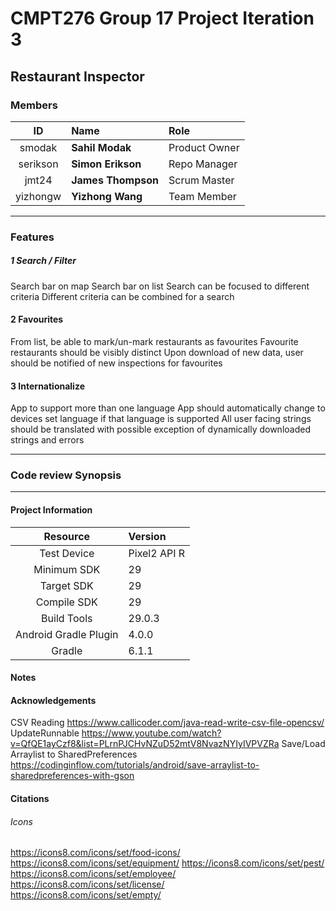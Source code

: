 # CMPT276 Group 17 Project Iteration 3
## Restaurant Inspector

### Members
| ID | Name | Role |
| :--------: | :--- | :---------- |
| smodak | **Sahil Modak** | Product Owner  |
| serikson | **Simon Erikson** | Repo Manager |
| jmt24 | **James Thompson** | Scrum Master |
| yizhongw | **Yizhong Wang** | Team Member |
  
---
### Features
##### 1 Search / Filter
Search bar on map
Search bar on list
Search can be focused to different criteria
Different criteria can be combined for a search
  
  
#### 2 Favourites
From list, be able to mark/un-mark restaurants as favourites
Favourite restaurants should be visibly distinct
Upon download of new data, user should be notified of new inspections for favourites
  
  
#### 3  Internationalize
App to support more than one language
App should automatically change to devices set language if that language is supported
All user facing strings should be translated with possible exception of dynamically downloaded strings and errors

---
### Code review Synopsis  




---  

#### Project Information

| Resource | Version |
| :--------: | :--- |
|Test Device | Pixel2 API R |
|Minimum SDK | 29 |
|Target SDK | 29 |  
|Compile SDK |  29 |
|Build Tools | 29.0.3 |
|Android Gradle Plugin | 4.0.0 |
|Gradle | 6.1.1 |

#### Notes

#### Acknowledgements
CSV Reading <https://www.callicoder.com/java-read-write-csv-file-opencsv/>  
UpdateRunnable <https://www.youtube.com/watch?v=QfQE1ayCzf8&list=PLrnPJCHvNZuD52mtV8NvazNYIyIVPVZRa>
Save/Load Arraylist to SharedPreferences <https://codinginflow.com/tutorials/android/save-arraylist-to-sharedpreferences-with-gson>

#### Citations
###### Icons
<https://icons8.com/icons/set/food-icons/>  
<https://icons8.com/icons/set/equipment/>
<https://icons8.com/icons/set/pest/>  
<https://icons8.com/icons/set/employee/>  
<https://icons8.com/icons/set/license/>  
<https://icons8.com/icons/set/empty/>  